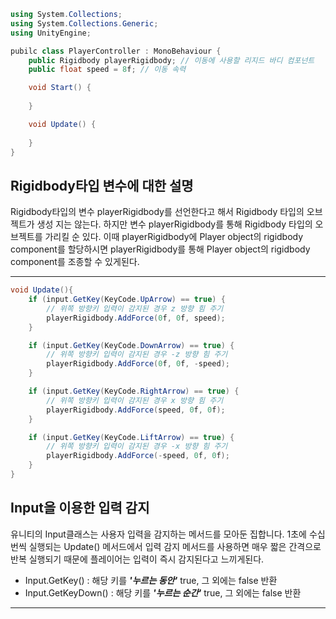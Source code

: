 ```C#
using System.Collections;
using System.Collections.Generic;
using UnityEngine;

pubilc class PlayerController : MonoBehaviour {
	public Rigidbody playerRigidbody; // 이동에 사용할 리지드 바디 컴포넌트
	public float speed = 8f; // 이동 속력

	void Start() {
	
	}

	void Update() {
	
	}
}
```

Rigidbody타입 변수에 대한 설명
---
Rigidbody타입의 변수 playerRigidbody를 선언한다고 해서 Rigidbody 타입의 오브젝트가 생성
지는 않는다.
하지만 변수 playerRigidbody를 통해 Rigidbody 타입의 오브젝트를 가리킬 순 있다.
이때 playerRigidbody에 Player object의 rigidbody component를 할당하시면
playerRigidbody를 통해 Player object의 rigidbody component를 조종할 수 있게된다.
***


```C#
void Update(){
	if (input.GetKey(KeyCode.UpArrow) == true) {
		// 위쪽 방향키 입력이 감지된 경우 z 방향 힘 주기
		playerRigidbody.AddForce(0f, 0f, speed);
	}

	if (input.GetKey(KeyCode.DownArrow) == true) {
		// 위쪽 방향키 입력이 감지된 경우 -z 방향 힘 주기
		playerRigidbody.AddForce(0f, 0f, -speed);
	}

	if (input.GetKey(KeyCode.RightArrow) == true) {
		// 위쪽 방향키 입력이 감지된 경우 x 방향 힘 주기
		playerRigidbody.AddForce(speed, 0f, 0f);
	}

	if (input.GetKey(KeyCode.LiftArrow) == true) {
		// 위쪽 방향키 입력이 감지된 경우 -x 방향 힘 주기
		playerRigidbody.AddForce(-speed, 0f, 0f);
	}
}
```
Input을 이용한 입력 감지
---
유니티의 Input클래스는 사용자 입력을 감지하는 메서드를 모아둔 집합니다.
1초에 수십 번씩 실행되는 Update() 메서드에서 입력 감지 메서드를 사용하면 매우 짧은 간격으로 반복 실행되기 때문에 플레이어는 입력이 즉시 감지된다고 느끼게된다.
- Input.GetKey() : 해당 키를 *__'누르는 동안'__* true, 그 외에는 false 반환
- Input.GetKeyDown() : 해당 키를 *__'누르는 순간'__* true, 그 외에는 false 반환
___


